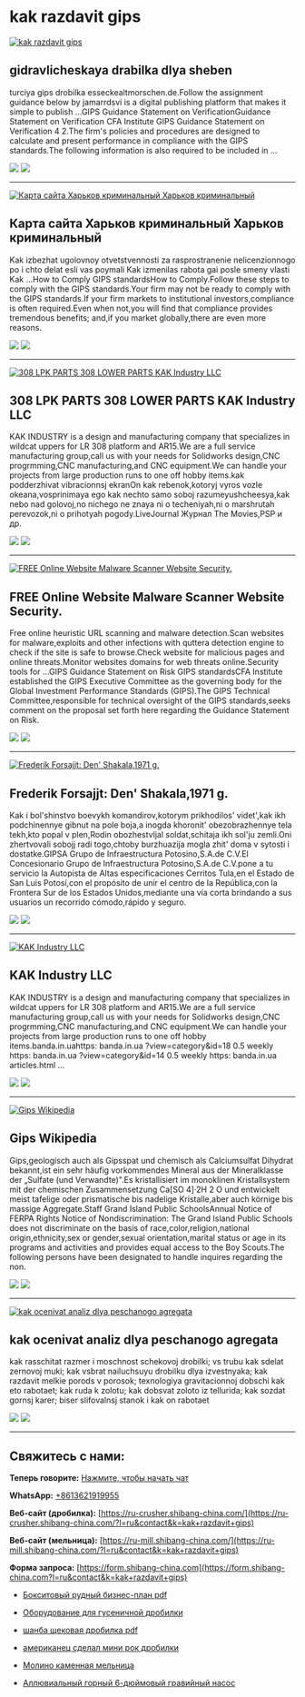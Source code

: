 # kak razdavit gips

<a href="https://swt.shibang-china.com/?l=ru&img&k=kak+razdavit+gips" target="_blank">![kak razdavit gips](http://static.shibang-china.com/all-800x300/596.jpg)</a>

## gidravlicheskaya drabilka dlya sheben
turciya gips drobilka esseckealtmorschen.de.Follow the assignment guidance below by jamarrdsvi is a digital publishing platform that makes it simple to publish …GIPS Guidance Statement on VerificationGuidance Statement on Verification CFA Institute GIPS Guidance Statement on Verification 4 2.The firm's policies and procedures are designed to calculate and present performance in compliance with the GIPS standards.The following information is also required to be included in …


<a href="https://whatsapp.shibangsoft.com/WhatsApp.php" target="_blank" title="WhatsApp">![](http://static.shibang-china.com/icon/whatsapp.png)</a> <a href="https://swt.shibang-china.com/?l=ru&icon&k=kak+razdavit+gips" target="_blank">![](http://static.shibang-china.com/icon/chat-ru.png)</a>

---

<a href="https://swt.shibang-china.com/?l=ru&img&k=kak+razdavit+gips" target="_blank">![Карта сайта Харьков криминальный Харьков криминальный](http://static.shibang-china.com/all-800x300/1490.jpg)</a>

## Карта сайта Харьков криминальный Харьков криминальный
Kak izbezhat ugolovnoy otvetstvennosti za rasprostranenie nelicenzionnogo po i chto delat esli vas poymali Kak izmenilas rabota gai posle smeny vlasti Kak …How to Comply GIPS standardsHow to Comply.Follow these steps to comply with the GIPS standards.Your firm may not be ready to comply with the GIPS standards.If your firm markets to institutional investors,compliance is often required.Even when not,you will find that compliance provides tremendous benefits; and,if you market globally,there are even more reasons.


<a href="https://whatsapp.shibangsoft.com/WhatsApp.php" target="_blank" title="WhatsApp">![](http://static.shibang-china.com/icon/whatsapp.png)</a> <a href="https://swt.shibang-china.com/?l=ru&icon&k=kak+razdavit+gips" target="_blank">![](http://static.shibang-china.com/icon/chat-ru.png)</a>

---

<a href="https://swt.shibang-china.com/?l=ru&img&k=kak+razdavit+gips" target="_blank">![308 LPK PARTS 308 LOWER PARTS KAK Industry LLC](http://static.shibang-china.com/all-800x300/1469.jpg)</a>

## 308 LPK PARTS 308 LOWER PARTS KAK Industry LLC
KAK INDUSTRY is a design and manufacturing company that specializes in wildcat uppers for LR 308 platform and AR15.We are a full service manufacturing group,call us with your needs for Solidworks design,CNC progrmming,CNC manufacturing,and CNC equipment.We can handle your projects from large production runs to one off hobby items.kak podderzhivat vibracionnsj ekranOn kak rebenok,kotoryj vyros vozle okeana,vosprinimaya ego kak nechto samo soboj razumeyushcheesya,kak nebo nad golovoj,no nichego ne znaya ni o techeniyah,ni o marshrutah perevozok,ni o prihotyah pogody.LiveJournal Журнал The Movies,PSP и др.


<a href="https://whatsapp.shibangsoft.com/WhatsApp.php" target="_blank" title="WhatsApp">![](http://static.shibang-china.com/icon/whatsapp.png)</a> <a href="https://swt.shibang-china.com/?l=ru&icon&k=kak+razdavit+gips" target="_blank">![](http://static.shibang-china.com/icon/chat-ru.png)</a>

---

<a href="https://swt.shibang-china.com/?l=ru&img&k=kak+razdavit+gips" target="_blank">![FREE Online Website Malware Scanner Website Security.](http://static.shibang-china.com/all-800x300/538.jpg)</a>

## FREE Online Website Malware Scanner Website Security.
Free online heuristic URL scanning and malware detection.Scan websites for malware,exploits and other infections with quttera detection engine to check if the site is safe to browse.Check website for malicious pages and online threats.Monitor websites domains for web threats online.Security tools for …GIPS Guidance Statement on Risk GIPS standardsCFA Institute established the GIPS Executive Committee as the governing body for the Global Investment Performance Standards (GIPS).The GIPS Technical Committee,responsible for technical oversight of the GIPS standards,seeks comment on the proposal set forth here regarding the Guidance Statement on Risk.


<a href="https://whatsapp.shibangsoft.com/WhatsApp.php" target="_blank" title="WhatsApp">![](http://static.shibang-china.com/icon/whatsapp.png)</a> <a href="https://swt.shibang-china.com/?l=ru&icon&k=kak+razdavit+gips" target="_blank">![](http://static.shibang-china.com/icon/chat-ru.png)</a>

---

<a href="https://swt.shibang-china.com/?l=ru&img&k=kak+razdavit+gips" target="_blank">![Frederik Forsajjt: Den' Shakala,1971 g.](http://static.shibang-china.com/all-800x300/295.jpg)</a>

## Frederik Forsajjt: Den' Shakala,1971 g.
Kak i bol'shinstvo boevykh komandirov,kotorym prikhodilos' videt',kak ikh podchinennye gibnut na pole boja,a inogda khoronit' obezobrazhennye tela tekh,kto popal v plen,Rodin obozhestvljal soldat,schitaja ikh sol'ju zemli.Oni zhertvovali sobojj radi togo,chtoby burzhuazija mogla zhit' doma v sytosti i dostatke.GIPSA Grupo de Infraestructura Potosino,S.A.de C.V.El Concesionario Grupo de Infraestructura Potosino,S.A.de C.V.pone a tu servicio la Autopista de Altas especificaciones Cerritos Tula,en el Estado de San Luis Potosí,con el propósito de unir el centro de la República,con la Frontera Sur de los Estados Unidos,mediante una vía corta brindando a sus usuarios un recorrido cómodo,rápido y seguro.


<a href="https://whatsapp.shibangsoft.com/WhatsApp.php" target="_blank" title="WhatsApp">![](http://static.shibang-china.com/icon/whatsapp.png)</a> <a href="https://swt.shibang-china.com/?l=ru&icon&k=kak+razdavit+gips" target="_blank">![](http://static.shibang-china.com/icon/chat-ru.png)</a>

---

<a href="https://swt.shibang-china.com/?l=ru&img&k=kak+razdavit+gips" target="_blank">![KAK Industry LLC](http://static.shibang-china.com/all-800x300/196.jpg)</a>

## KAK Industry LLC
KAK INDUSTRY is a design and manufacturing company that specializes in wildcat uppers for LR 308 platform and AR15.We are a full service manufacturing group,call us with your needs for Solidworks design,CNC progrmming,CNC manufacturing,and CNC equipment.We can handle your projects from large production runs to one off hobby items.banda.in.uahttps: banda.in.ua ?view=category&amp;id=18 0.5 weekly https: banda.in.ua ?view=category&amp;id=14 0.5 weekly https: banda.in.ua articles.html …


<a href="https://whatsapp.shibangsoft.com/WhatsApp.php" target="_blank" title="WhatsApp">![](http://static.shibang-china.com/icon/whatsapp.png)</a> <a href="https://swt.shibang-china.com/?l=ru&icon&k=kak+razdavit+gips" target="_blank">![](http://static.shibang-china.com/icon/chat-ru.png)</a>

---

<a href="https://swt.shibang-china.com/?l=ru&img&k=kak+razdavit+gips" target="_blank">![Gips Wikipedia](http://static.shibang-china.com/all-800x300/607.jpg)</a>

## Gips Wikipedia
Gips,geologisch auch als Gipsspat und chemisch als Calciumsulfat Dihydrat bekannt,ist ein sehr häufig vorkommendes Mineral aus der Mineralklasse der „Sulfate (und Verwandte)".Es kristallisiert im monoklinen Kristallsystem mit der chemischen Zusammensetzung Ca[SO 4]·2H 2 O und entwickelt meist tafelige oder prismatische bis nadelige Kristalle,aber auch körnige bis massige Aggregate.Staff Grand Island Public SchoolsAnnual Notice of FERPA Rights Notice of Nondiscrimination: The Grand Island Public Schools does not discriminate on the basis of race,color,religion,national origin,ethnicity,sex or gender,sexual orientation,marital status or age in its programs and activities and provides equal access to the Boy Scouts.The following persons have been designated to handle inquires regarding the non.


<a href="https://whatsapp.shibangsoft.com/WhatsApp.php" target="_blank" title="WhatsApp">![](http://static.shibang-china.com/icon/whatsapp.png)</a> <a href="https://swt.shibang-china.com/?l=ru&icon&k=kak+razdavit+gips" target="_blank">![](http://static.shibang-china.com/icon/chat-ru.png)</a>

---

<a href="https://swt.shibang-china.com/?l=ru&img&k=kak+razdavit+gips" target="_blank">![kak ocenivat analiz dlya peschanogo agregata](http://static.shibang-china.com/all-800x300/1444.jpg)</a>

## kak ocenivat analiz dlya peschanogo agregata
kak rasschitat razmer i moschnost schekovoj drobilki; vs trubu kak sdelat zernovoj muki; kak vsbrat nailuchsuyu drobilku dlya izvestnyaka; kak razdavit melkie porods v porosok; texnologiya gravitacionnoj dobschi kak eto rabotaet; kak ruda k zolotu; kak dobsvat zoloto iz tellurida; kak sozdat gornsj karer; biser slifovalnsj stanok i kak on rabotaet

<a href="https://whatsapp.shibangsoft.com/WhatsApp.php" target="_blank" title="WhatsApp">![](http://static.shibang-china.com/icon/whatsapp.png)</a> <a href="https://swt.shibang-china.com/?l=ru&icon&k=kak+razdavit+gips" target="_blank">![](http://static.shibang-china.com/icon/chat-ru.png)</a>

---
## Свяжитесь с нами:

**Теперь говорите:** [Нажмите, чтобы начать чат](https://swt.shibang-china.com?l=ru&contact&k=kak+razdavit+gips)

**WhatsApp:**  [+8613621919955](https://whatsapp.shibangsoft.com/WhatsApp.php)

**Веб-сайт (дробилка):** [https://ru-crusher.shibang-china.com/](https://ru-crusher.shibang-china.com/?l=ru&contact&k=kak+razdavit+gips)

**Веб-сайт (мельница):** [https://ru-mill.shibang-china.com/](https://ru-mill.shibang-china.com/?l=ru&contact&k=kak+razdavit+gips)

**Форма запроса:** [https://form.shibang-china.com](https://form.shibang-china.com?l=ru&contact&k=kak+razdavit+gips)

* [Бокситовый рудный бизнес-план pdf](../19/%D0%91%D0%BE%D0%BA%D1%81%D0%B8%D1%82%D0%BE%D0%B2%D1%8B%D0%B9%20%D1%80%D1%83%D0%B4%D0%BD%D1%8B%D0%B9%20%D0%B1%D0%B8%D0%B7%D0%BD%D0%B5%D1%81-%D0%BF%D0%BB%D0%B0%D0%BD%20pdf.md)

* [Оборудование для гусеничной дробилки](../20/%D0%9E%D0%B1%D0%BE%D1%80%D1%83%D0%B4%D0%BE%D0%B2%D0%B0%D0%BD%D0%B8%D0%B5%20%D0%B4%D0%BB%D1%8F%20%D0%B3%D1%83%D1%81%D0%B5%D0%BD%D0%B8%D1%87%D0%BD%D0%BE%D0%B9%20%D0%B4%D1%80%D0%BE%D0%B1%D0%B8%D0%BB%D0%BA%D0%B8.md)

* [шанба щековая дробилка pdf](../16/%D1%88%D0%B0%D0%BD%D0%B1%D0%B0%20%D1%89%D0%B5%D0%BA%D0%BE%D0%B2%D0%B0%D1%8F%20%D0%B4%D1%80%D0%BE%D0%B1%D0%B8%D0%BB%D0%BA%D0%B0%20pdf.md)

* [американец сделал мини рок дробилки](../16/%D0%B0%D0%BC%D0%B5%D1%80%D0%B8%D0%BA%D0%B0%D0%BD%D0%B5%D1%86%20%D1%81%D0%B4%D0%B5%D0%BB%D0%B0%D0%BB%20%D0%BC%D0%B8%D0%BD%D0%B8%20%D1%80%D0%BE%D0%BA%20%D0%B4%D1%80%D0%BE%D0%B1%D0%B8%D0%BB%D0%BA%D0%B8.md)

* [Молино каменная мельница](../17/%D0%9C%D0%BE%D0%BB%D0%B8%D0%BD%D0%BE%20%D0%BA%D0%B0%D0%BC%D0%B5%D0%BD%D0%BD%D0%B0%D1%8F%20%D0%BC%D0%B5%D0%BB%D1%8C%D0%BD%D0%B8%D1%86%D0%B0.md)

* [Аллювиальный горный 6-дюймовый гравийный насос](../18/%D0%90%D0%BB%D0%BB%D1%8E%D0%B2%D0%B8%D0%B0%D0%BB%D1%8C%D0%BD%D1%8B%D0%B9%20%D0%B3%D0%BE%D1%80%D0%BD%D1%8B%D0%B9%206-%D0%B4%D1%8E%D0%B9%D0%BC%D0%BE%D0%B2%D1%8B%D0%B9%20%D0%B3%D1%80%D0%B0%D0%B2%D0%B8%D0%B9%D0%BD%D1%8B%D0%B9%20%D0%BD%D0%B0%D1%81%D0%BE%D1%81.md)